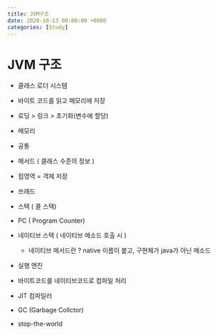 ```yaml
---
title: JVM구조
date: 2020-10-13 00:00:00 +0000
categories: [Study]
---
```


# JVM 구조

+ 클래스 로더 시스템
 + 바이트 코드를 읽고 메모리에 저장
 + 로딩 > 링크 > 초기화(변수에 할당)
 
+ 메모리 
 + 공통
  + 메서드 ( 클래스 수준의 정보 ) 
  + 힙영역 = 객체 저장
 + 쓰래드
  + 스택 (  콜 스택)
  + PC (  Program Counter)
  + 네이티브 스택 ( 네이티브 메소드 호출 시 )
    + 네이티브 메서드란 ? native 이름이 붙고, 구현체가 java가 아닌 메소드
  
+ 실행 엔진
 + 바이트코드를 네이티브코드로 컴파일 처리
 + JIT 컴파일러 
 + GC (Garbage Collctor)
  + stop-the-world
